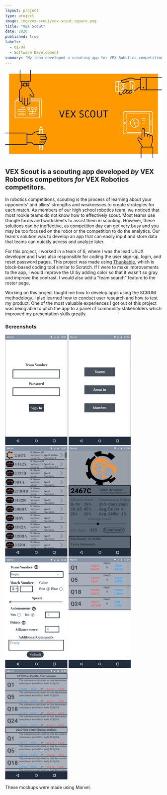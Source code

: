 ```yaml
---
layout: project
type: project
image: img/vex-scout/vex-scout-square.png
title: "VEX Scout"
date: 2020
published: true
labels:
  - UI/UX
  - Software Development
summary: "My team developed a scouting app for VEX Robotics competitions for my high school hackathon where we won 1st place."
---
```


<div class="text-center P-4"><img class="img-fluid" src="../img/vex-scout/vex-scout-header.jpg"></div>

## VEX Scout is a scouting app developed *by*  VEX Robotics competitors *for*  VEX Robotics competitors. 

In robotics competitions, scouting is the process of learning about your opponents' and allies' strengths and weaknesses to create strategies for each match. As members of our high school robotics team, we noticed that most rookie teams do not know how to effectively scout. Most teams use Google forms and worksheets to assist them in scouting. However, these solutions can be ineffective, as competition day can get very busy and you may be too focused on the robot or the competition to do the analytics. Our team's solution was to develop an app that can easily input and store data that teams can quickly access and analyze later.

For this project, I worked in a team of 6, where I was the lead UI/UX developer and I was also responsible for coding the user sign-up, login, and reset password pages. This project was made using [Thunkable](https://thunkable.com/), which is block-based coding tool similar to Scratch. If I were to make improvements to the app, I would improve the UI by adding color so that it wasn't so gray and improve the contrast. I would also add a "team search" feature to the roster page. 

Working on this project taught me how to develop apps using the SCRUM methodology. I also learned how to conduct user research and how to test my product. One of the most valuable experiences I got out of this project was being able to pitch the app to a panel of community stakeholders which improved my presentation skills greatly. 

### Screenshots

<div class="text-center p-4">
  <img width="200px" src="../img/vex-scout/login.png" class="img-thumbnail" >
  <img width="200px" src="../img/vex-scout/home.png" class="img-thumbnail" >
  <img width="200px" src="../img/vex-scout/roster.png" class="img-thumbnail" >
  <img width="200px" src="../img/vex-scout/team-info.png" class="img-thumbnail" >
</div>
<div class="text-center p-4">
  <img width="200px" src="../img/vex-scout/scout-in.png" class="img-thumbnail" >
  <img width="200px" src="../img/vex-scout/matches.png" class="img-thumbnail" >
  <img width="200px" src="../img/vex-scout/comments.png" class="img-thumbnail" >
  <p>These mockups were made using Marvel.</p>
</div>

